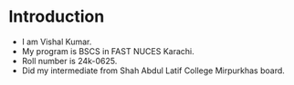 # Introduction 
+ I am Vishal Kumar.
+ My program is BSCS in FAST NUCES Karachi.
+ Roll number is 24k-0625.
+ Did my intermediate from Shah Abdul Latif College Mirpurkhas board.

